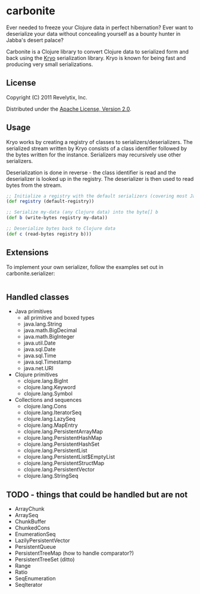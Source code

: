 # carbonite

Ever needed to freeze your Clojure data in perfect hibernation?  Ever want to deserialize your data without concealing yourself as a bounty hunter in Jabba's desert palace?

Carbonite is a Clojure library to convert Clojure data to serialized form and back using the [Kryo](http://code.google.com/p/kryo/) serialization library.  Kryo is known for being fast and producing very small serializations.  
## License

Copyright (C) 2011 Revelytix, Inc.

Distributed under the [Apache License, Version 2.0](http://www.apache.org/licenses/LICENSE-2.0).

## Usage

Kryo works by creating a registry of classes to serializers/deserializers.  The serialized stream written by Kryo consists of a class identifier followed by the bytes written for the instance.  Serializers may recursively use other serializers.  

Deserialization is done in reverse - the class identifier is read and the deserializer is looked up in the registry.  The deserializer is then used to read bytes from the stream.

```clojure
;; Initialize a registry with the default serializers (covering most Java and Clojure data)
(def registry (default-registry))

;; Serialize my-data (any Clojure data) into the byte[] b
(def b (write-bytes registry my-data))

;; Deserialize bytes back to Clojure data
(def c (read-bytes registry b)))
```

## Extensions

To implement your own serializer, follow the examples set out in carbonite.serializer:

```clojure

```

## Handled classes 

* Java primitives
  * all primitive and boxed types
  * java.lang.String
  * java.math.BigDecimal
  * java.math.BigInteger
  * java.util.Date
  * java.sql.Date
  * java.sql.Time
  * java.sql.Timestamp
  * java.net.URI
* Clojure primitives
  * clojure.lang.BigInt
  * clojure.lang.Keyword
  * clojure.lang.Symbol
* Collections and sequences
  * clojure.lang.Cons
  * clojure.lang.IteratorSeq 
  * clojure.lang.LazySeq
  * clojure.lang.MapEntry
  * clojure.lang.PersistentArrayMap
  * clojure.lang.PersistentHashMap
  * clojure.lang.PersistentHashSet
  * clojure.lang.PersistentList
  * clojure.lang.PersistentList$EmptyList
  * clojure.lang.PersistentStructMap
  * clojure.lang.PersistentVector
  * clojure.lang.StringSeq

## TODO - things that could be handled but are not

* ArrayChunk
* ArraySeq
* ChunkBuffer
* ChunkedCons
* EnumerationSeq
* LazilyPersistentVector
* PersistentQueue
* PersistentTreeMap (how to handle comparator?)
* PersistentTreeSet (ditto)
* Range
* Ratio
* SeqEnumeration
* SeqIterator

